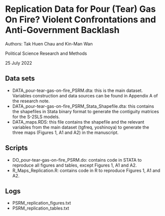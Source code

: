 # Replication Data for Pour (Tear) Gas On Fire? Violent Confrontations and Anti-Government Backlash

Authors: Tak Huen Chau and Kin-Man Wan

Political Science Research and Methods

25 July 2022
## Data sets

- DATA_pour-tear-gas-on-fire_PSRM.dta: this is the main dataset. Variables construction and data sources can be found in Appendix A of the research note.
- DATA_pour-tear-gas-on-fire_PSRM_Stata_Shapefile.dta: this contains the shapefiles in Stata binary format to generate the contiguity matrices for the S-2SLS models.
- DATA_maps.RDS: this file contains the shapefile and the relevant variables from the main dataset (tgfreq, yoshinoya) to generate the three maps (Figures 1, A1 and A2) in the manuscript.

## Scripts

- DO_pour-tear-gas-on-fire_PSRM.do: contains code in STATA to reproduce all figures and tables, except Figures 1, A1 and A2.
- R_Maps_Replication.R: contains code in R to reproduce Figures 1, A1 and A2.

## Logs

- PSRM_replication_figures.txt
- PSRM_replication_tables.txt
